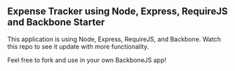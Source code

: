 ## Expense Tracker using Node, Express, RequireJS and Backbone Starter
This application is using Node, Express, RequireJS, and Backbone. Watch this repo to see it update with more functionality.

Feel free to fork and use in your own BackboneJS app!